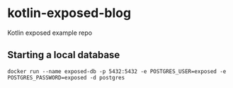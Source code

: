 # kotlin-exposed-blog
Kotlin exposed example repo 


## Starting a local database 

    docker run --name exposed-db -p 5432:5432 -e POSTGRES_USER=exposed -e POSTGRES_PASSWORD=exposed -d postgres